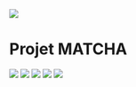 

<div style="position:relative;margin:auto;"><img src="https://user-images.githubusercontent.com/23408500/35780164-ea433a40-09d7-11e8-8cf3-dfad4f203805.png"/></div>

# Projet MATCHA

<img src="https://user-images.githubusercontent.com/23408500/35780114-47b6b07c-09d7-11e8-80e7-b8ccedb4c6b9.png"/>
<img src="https://user-images.githubusercontent.com/23408500/35780118-54fc4418-09d7-11e8-8a52-9b2ef904e97a.png"/>
<img src="https://user-images.githubusercontent.com/23408500/35780121-6156fbae-09d7-11e8-83ff-8154d6084d60.png"/>
<img src="https://user-images.githubusercontent.com/23408500/35780124-6da77e24-09d7-11e8-8921-2528ac9b4490.png"/>
<img src="https://user-images.githubusercontent.com/23408500/35780132-7e62e730-09d7-11e8-8985-4b9f187d4db8.png"/>
